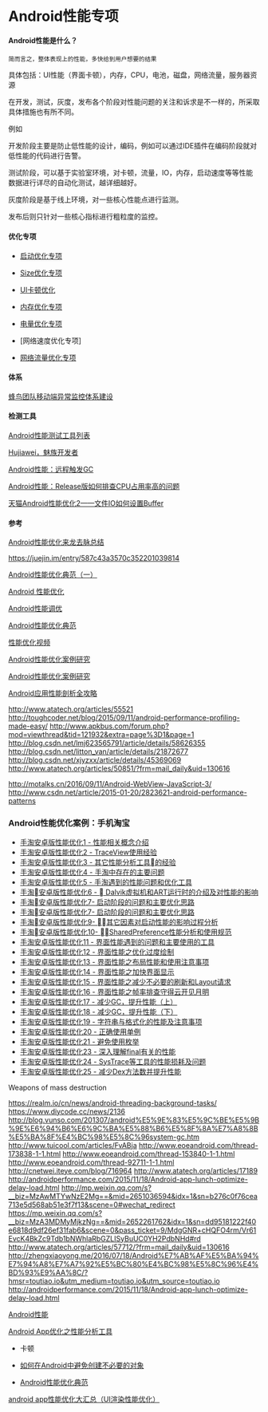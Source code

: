 # Android性能专项

#### Android性能是什么？

    简而言之，整体表现上的性能，多快给到用户想要的结果

具体包括：UI性能（界面卡顿），内存，CPU，电池，磁盘，网络流量，服务器资源

在开发，测试，灰度，发布各个阶段对性能问题的关注和诉求是不一样的，所采取具体措施也有所不同。

例如

开发阶段主要是防止低性能的设计，编码，例如可以通过IDE插件在编码阶段就对低性能的代码进行告警。

测试阶段，可以基于实验室环境，对卡顿，流量，IO，内存，启动速度等等性能数据进行详尽的自动化测试，越详细越好。

灰度阶段是基于线上环境，对一些核心性能点进行监测。

发布后则只针对一些核心指标进行粗粒度的监控。

#### 优化专项

* [启动优化专项](./android_speed_start.md)

* [Size优化专项](./android_optimize_size.md)

* [UI卡顿优化](./android_carton.md)

* [内存优化专项](./android_memory.md)

* [电量优化专项](./android_energy.md)

* [网络速度优化专项]

* [网络流量优化专项](./android_network_flow.md)


#### 体系
[蜂鸟团队移动端异常监控体系建设](https://juejin.im/post/5b874cbce51d4538b77667e3?utm_source=gold_browser_extension)

#### 检测工具

[Android性能测试工具列表](https://zmywly8866.github.io/2015/09/09/android-performance-tools.html)

[Hujiawei，魅族开发者](https://hujiaweibujidao.github.io/)

[Android性能：远程触发GC](http://www.atatech.org/articles/58479)

[Android性能：Release版如何排查CPU占用率高的问题](http://www.atatech.org/articles/58453)

[天猫Android性能优化2——文件IO如何设置Buffer](http://www.atatech.org/articles/56936)

#### 参考

[Android性能优化来龙去脉总结](https://juejin.im/entry/5b971f6c6fb9a05d151c883a?utm_source=gold_browser_extension)

https://juejin.im/entry/587c43a3570c352201039814

[Android性能优化典范（一）](http://www.csdn.net/article/2015-01-20/2823621-android-performance-patterns)

[Android 性能优化](http://rayleeya.iteye.com/blog/1961005)

[Android性能调优](http://www.trinea.cn/android/android-performance-demo/)

[Android性能优化典范](http://hukai.me/android-performance-patterns/)

[性能优化视频](https://www.youtube.com/playlist?list=PLWz5rJ2EKKc9CBxr3BVjPTPoDPLdPIFCE)

[Android性能优化案例研究](http://www.importnew.com/4065.html)

[Android性能优化案例研究](http://codingnow.cn/android/1378.html)

[Android应用性能剖析全攻略](http://toughcoder.net/blog/2015/09/11/android-performance-profiling-made-easy/)

http://www.atatech.org/articles/55521
http://toughcoder.net/blog/2015/09/11/android-performance-profiling-made-easy/
http://www.apkbus.com/forum.php?mod=viewthread&tid=121932&extra=page%3D1&page=1
http://blog.csdn.net/lmj623565791/article/details/58626355
http://blog.csdn.net/litton_van/article/details/21872677
http://blog.csdn.net/xjyzxx/article/details/45369069
http://www.atatech.org/articles/50851/?frm=mail_daily&uid=130616

http://motalks.cn/2016/09/11/Android-WebView-JavaScript-3/
http://www.csdn.net/article/2015-01-20/2823621-android-performance-patterns

### Android性能优化案例：手机淘宝

* [手淘安卓版性能优化1 - 性能相关概念介绍](http://www.atatech.org/articles/28721)
* [手淘安卓版性能优化2 - TraceView使用经验](http://www.atatech.org/articles/42723)
* [手淘安卓版性能优化3 - 其它性能分析工具的经验](http://www.atatech.org/articles/42862)
* [手淘安卓版性能优化4 - 手淘中存在的主要问题](http://www.atatech.org/articles/43376)
* [手淘安卓版性能优化5 - 手淘遇到的性能问题和优化工具](http://www.atatech.org/articles/43380)
* [手淘安卓版性能优化6 -  Dalvik虚拟机和ART运行时的介绍及对性能的影响](http://www.atatech.org/articles/43598)
* [手淘安卓版性能优化7- 启动阶段的问题和主要优化思路](http://www.atatech.org/articles/44028)
* [手淘安卓版性能优化7- 启动阶段的问题和主要优化思路](http://www.atatech.org/articles/45112)
* [手淘安卓版性能优化9- 其它因素对启动性能的影响过程分析](http://www.atatech.org/articles/45333)
* [手淘安卓版性能优化10- SharedPreference性能分析和使用规范](http://www.atatech.org/articles/45469)
* [手淘安卓版性能优化11 - 界面性能遇到的问题和主要使用的工具](http://www.atatech.org/articles/45552)
* [手淘安卓版性能优化12 - 界面性能之优化过度绘制](http://www.atatech.org/articles/45768)
* [手淘安卓版性能优化13 - 界面性能之布局性能和使用注意事项](http://www.atatech.org/articles/45920)
* [手淘安卓版性能优化14 - 界面性能之加快界面显示](http://www.atatech.org/articles/45999)
* [手淘安卓版性能优化15 - 界面性能之减少不必要的刷新和Layout请求](http://www.atatech.org/articles/46175)
* [手淘安卓版性能优化16 - 界面性能之帧率排查守得云开见月明](http://www.atatech.org/articles/46313)
* [手淘安卓版性能优化17 - 减少GC，提升性能（上）](http://www.atatech.org/articles/46524)
* [手淘安卓版性能优化18 - 减少GC，提升性能（下）](http://www.atatech.org/articles/46717)
* [手淘安卓版性能优化19 - 字符串与格式化的性能及注意事项](http://www.atatech.org/articles/46997)
* [手淘安卓版性能优化20 - 正确使用单例](http://www.atatech.org/articles/47006)
* [手淘安卓版性能优化21 - 避免使用枚举](http://www.atatech.org/articles/47400)
* [手淘安卓版性能优化23 - 深入理解final有关的性能](http://www.atatech.org/articles/48335)
* [手淘安卓版性能优化24 - SysTrace等工具的性能损耗及问题](http://www.atatech.org/articles/48396)
* [手淘安卓版性能优化25 - 减少Dex方法数并提升性能](http://www.atatech.org/articles/48717)

Weapons of mass destruction

https://realm.io/cn/news/android-threading-background-tasks/
https://www.diycode.cc/news/2136
http://blog.vunso.com/201307/android%E5%9E%83%E5%9C%BE%E5%9B%9E%E6%94%B6%E6%9C%BA%E5%88%B6%E5%8F%8A%E7%A8%8B%E5%BA%8F%E4%BC%98%E5%8C%96system-gc.htm
http://www.tuicool.com/articles/FvABja
http://www.eoeandroid.com/thread-173838-1-1.html
http://www.eoeandroid.com/thread-153840-1-1.html
http://www.eoeandroid.com/thread-92711-1-1.html
http://cnetwei.iteye.com/blog/716964
http://www.atatech.org/articles/17189
http://androidperformance.com/2015/11/18/Android-app-lunch-optimize-delay-load.html
http://mp.weixin.qq.com/s?__biz=MzAwMTYwNzE2Mg==&mid=2651036594&idx=1&sn=b276c0f76cea713e5d568ab51e3f7f13&scene=0#wechat_redirect
https://mp.weixin.qq.com/s?__biz=MzA3MDMyMjkzNg==&mid=2652261762&idx=1&sn=dd95181222f40e6818d9df26ef31fab6&scene=0&pass_ticket=9/MdgGNR+cHQFO4rm/Vr61EvcK4BkZc9Tdb1bNWhlaRbGZLISyBuUC0YH2PdbNHd#rd
http://www.atatech.org/articles/57712/?frm=mail_daily&uid=130616
http://zhengxiaoyong.me/2016/07/18/Android%E7%AB%AF%E5%BA%94%E7%94%A8%E7%A7%92%E5%BC%80%E4%BC%98%E5%8C%96%E4%BD%93%E9%AA%8C/?hmsr=toutiao.io&utm_medium=toutiao.io&utm_source=toutiao.io
http://androidperformance.com/2015/11/18/Android-app-lunch-optimize-delay-load.html


[Android性能](http://www.jianshu.com/p/9c07323dc7e5?hmsr=toutiao.io&utm_medium=toutiao.io&utm_source=toutiao.io)

[Android App优化之性能分析工具](http://www.jianshu.com/p/da2a4bfcba68)

* 卡顿
* [如何在Android中避免创建不必要的对象](http://droidyue.com/blog/2016/08/01/avoid-creating-unnecesssary-objects-in-android/?hmsr=toutiao.io&utm_medium=toutiao.io&utm_source=toutiao.io)

* [Android性能优化典范](http://www.csdn.net/article/2015-01-20/2823621-android-performance-patterns)

[android app性能优化大汇总（UI渲染性能优化）](https://www.jianshu.com/p/e058f88b305b)

